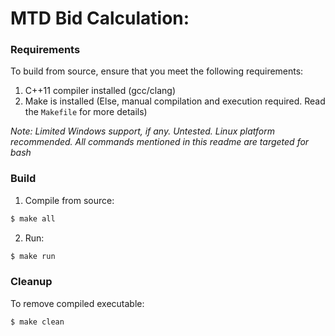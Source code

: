 MTD Bid Calculation:
=======================

### Requirements

To build from source, ensure that you meet the following requirements:

1. C++11 compiler installed (gcc/clang)
2. Make is installed (Else, manual compilation and execution required. Read the `Makefile` for more details)

*Note: Limited Windows support, if any. Untested. Linux platform recommended. All commands mentioned in this readme are targeted for bash*

### Build

1. Compile from source:
```bash
$ make all
```
2. Run:
```bash
$ make run
```

### Cleanup

To remove compiled executable:
```bash
$ make clean
```

